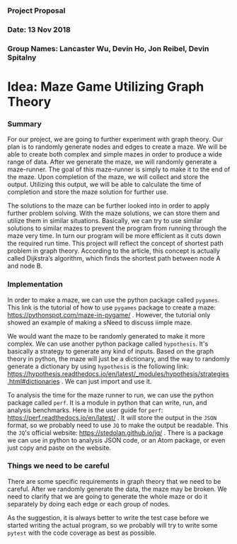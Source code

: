 ### Project Proposal
### Date: 13 Nov 2018
### Group Names: Lancaster Wu, Devin Ho, Jon Reibel, Devin Spitalny


# Idea: Maze Game Utilizing Graph Theory

### Summary

For our project, we are going to further experiment with graph theory. Our plan is to randomly generate nodes and edges to create a maze. We will be able to create both complex and simple mazes in order to produce a wide range of data. After we generate the maze, we will randomly generate a maze-runner. The goal of this maze-runner is simply to make it to the end of the maze. Upon completion of the maze, we will collect and store the output. Utilizing this output, we will be able to calculate the time of completion and store the maze solution for further use.

The solutions to the maze can be further looked into in order to apply further problem solving. With the maze solutions, we can store them and utilize them in similar situations. Basically, we can try to use similar solutions to similar mazes to prevent the program from running through the maze very time. In turn our program will be more efficient as it cuts down the required run time. This project will reflect the concept of shortest path problem in graph theory. According to the article, this concept is actually called Dijkstra’s algorithm, which finds the shortest path between node A and node B.

### Implementation

In order to make a maze, we can use the python package called `pygames`. This link is the tutorial of how to use `pygames` package to create a maze: https://pythonspot.com/maze-in-pygame/ . However, the tutorial only showed an example of making a sNeed to discuss iimple maze.

We would want the maze to be randomly generated to make it more complex. We can use another python package called `hypothesis`. It's basically a strategy to generate any kind of inputs. Based on the graph theory in python, the maze will just be a dictionary, and the way to randomly generate a dictionary by using `hypothesis` is the following link: https://hypothesis.readthedocs.io/en/latest/_modules/hypothesis/strategies.html#dictionaries . We can just import and use it.

To analysis the time for the maze runner to run, we can use the python package called `perf`. It is a module in python that can write, run, and analysis benchmarks. Here is the user guide for `perf`: https://perf.readthedocs.io/en/latest/ . It will store the output in the `JSON` format, so we probably need to use `JQ` to make the output be readable. This the `JQ`'s official website: https://stedolan.github.io/jq/ . There is a package we can use in python to analysis JSON code, or an Atom package, or even just copy and paste on the website.

### Things we need to be careful

There are some specific requirements in graph theory that we need to be careful. After we randomly generate the data, the maze may be broken. We need to clarify that we are going to generate the whole maze or do it separately by doing each edge or each group of nodes.

As the suggestion, it is always better to write the test case before we started writing the actual program, so we probably will try to write some `pytest` with the code coverage as best as possible.
